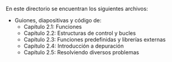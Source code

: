 

En este directorio se encuentran los siguientes archivos:

- Guiones, diapositivas y código de:
  - Capítulo 2.1: Funciones
  - Capítulo 2.2: Estructuras de control y bucles
  - Capítulo 2.3: Funciones predefinidas y librerías externas 
  - Capítulo 2.4: Introducción a depuración
  - Capítulo 2.5: Resolviendo diversos problemas

